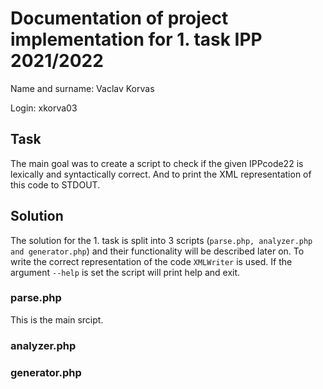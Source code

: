 # Documentation of project implementation for 1. task IPP 2021/2022

Name and surname: Vaclav Korvas

Login: xkorva03

## Task

The main goal was to create a script to check if the given IPPcode22 is lexically and syntactically correct. 
And to print the XML representation of this code to STDOUT.

## Solution

The solution for the 1. task is split into 3 scripts (`parse.php, analyzer.php and generator.php`) and
their functionality will be described later on. To write the correct representation of the code `XMLWriter` 
is used. If the argument `--help` is set the script will print help and exit.

### parse.php
This is the main srcipt. 

### analyzer.php

### generator.php
